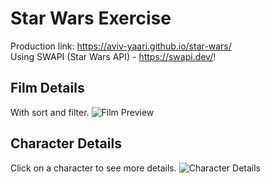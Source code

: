 # Star Wars Exercise

Production link: https://aviv-yaari.github.io/star-wars/  
Using SWAPI (Star Wars API) - https://swapi.dev/!

## Film Details
With sort and filter.
![Film Preview](https://user-images.githubusercontent.com/84678031/143313951-4f1fc251-317e-4f3a-83d1-ef8aa6751bf4.JPG)

## Character Details
Click on a character to see more details.
![Character Details](https://user-images.githubusercontent.com/84678031/143314267-61b1585b-7073-456b-9066-c0090058bfce.JPG)
